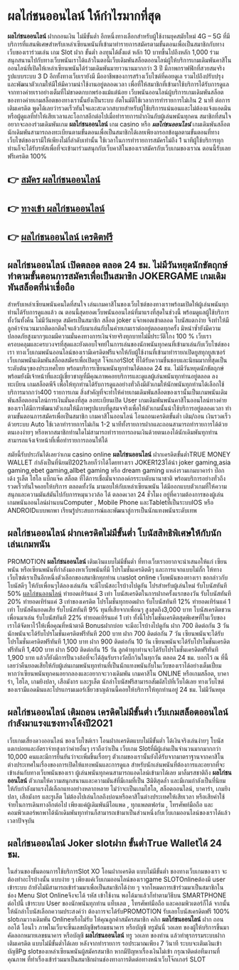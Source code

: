 # ผลไก่ชนออนไลน์  ให้กำไรมากที่สุด

**ผลไก่ชนออนไลน์** ฝากถอนเงิน ไม่มีขั้นต่ำ  อีกหนึ่งทางเลือกสำหรับผู้ใช้งานยุคสมัยใหม่ 4G – 5G ที่มีบริการที่แสนพิเศษสำหรับเหล่าเซียนพนันที่เข้ามาทำรายการสมัครตามขั้นตอนเพื่อเป็นสมาชิกกับทางเว็บของเราร่วมเล่น เกม Slot  ฝาก ขั้นต่ำ ลงทุนได้ตั้งแต่ หลัก 10 บาทขึ้นไปถึงหลัก 1,000 ร่วมสนุกสนานไปกับทางเว็บพนันเราได้แล้วในตอนี้เว็บเดิมพันสล็อตออนไลน์ผู้ให้บริการเกมเดิมพันคาสิโนออนไลน์ที่เปิดให้เหล่าเซียนพนันได้ร่วมเดิมพันมายาวนานมากกว่า 3 ปี มีภาพกราฟฟิกที่สวยสมจริง รูปแบบระบบ 3 D
อีกทั้งทางเว็บเรายังมี มืออาชีพของการสร้างเว็บไซต์ที่คอยดูเล  รวมไปถึงปรับปรุงและพัฒนาตัวเกมให้มีให้มีความน่าใช้งานอยู่ตลอดเวลา เพื่อที่ให้สมาชิกที่เข้ามาใช้บริการได้รับการดูแลจากทางค่ายเราอย่างเต็มที่ไม่ขาดตกบกพร่องแม้แต่น้อย เว็บพนันออนไลน์ผู้บริการเกมเดิมพันสล็อตของทางค่ายเกมสล็อตของทางเรานั้นยังเป็นระบบ อัตโนมัติใช้เวลาการทำรายการไม่เกิน 2 นาที ต่อการเติมเครดิต พูดได้เลยว่ารวดเร็วทันใจและสะดวกสบายสำหรับผู้ใช้บริการแน่นอนและไม่ต้องแจ้งแอดมินหรือผู้ดูแลที่ทำให้เสียเวลาและโอกาสอีกต่อไปเมื่อทำรายการฝากงินกับผู้เล่นพนันทุกคน
สมาชิกที่สนใจอยากจะลองร่วมเดิมพันเกม **ผลไก่ชนออนไลน์** เกม casino  หรือ ***ผลไก่ชนออนไลน์*** เกมเดิมพันสล็อตนักเดิมพันสามารถลงทะเบียนตามขั้นตอนเพื่อเป็นสมาชิกได้เลยเพียงกรอกข้อมูลตามขั้นตอนที่ทางเว็บไซต์ของเรามีให้เพียงไม่กี่ลำดับเท่านั้น ใช้เวลาในการทำรายการสมัครไม่ถึง 1 นาทีผู้ใช้บริการทุกท่านก็จะได้รับรหัสเพื่อที่จะเข้ามาร่วมสนุกกับเว็บคาสิโนของเราสมัครกับเว็บเกมของเราณ ตอนนี้รับเลยฟรีเครดิต 100%

## 👉 [สมัคร ผลไก่ชนออนไลน์](https://archa888.com/)
## 👉 [ทางเข้า ผลไก่ชนออนไลน์](https://archa888.com/)
## 👉 [ผลไก่ชนออนไลน์ เครดิตฟรี](https://archa888.com/)

## ผลไก่ชนออนไลน์ เปิดตลอด ตลอด 24 ชม. ไม่มีวันหยุดนักขัตฤกษ์ทำตามขั้นตอนการสมัครเพื่อเป็นสมาชิก JOKERGAME เกมเดิมพันสล็อตที่น่าเชื่อถือ

สำหรับเหล่าเซียนพนันคนใดที่สนใจ เล่นเกมคาสิโนของเว็บไซต์ของทางเราพร้อมเปิดให้ผู้เล่นพนันทุกท่านได้รับการดูแลแล้ว ณ ตอนนี้สุดยอดเว็บพนันออนไลน์ที่มาแรงที่สุดในช่วงนี้ พร้อมดูแลผู้ใช้บริการทั้งวันทั้งคืน ไม่มีวันหยุด สมัครเป็นสมาชิก สล็อต joker แจ๊กพอตเข้าตลอด โบนัสแตกง่าย จึงทำให้มีลูกค้าจำนวนมากติดอกติดใจแล้วกับมาเล่นกับในค่ายเกมเราต่ออยู่ตลอดทุกครั้ง มิหนำซ้ำยังมีความปลอดภัยสูงมากๆแถมมีความมั่นคงทางการเงินจ่ายจริงทุกบาทไม่มีประวัติโกง 100 % เว็บเราครอบคลุมและครบวงจรที่สุดและยังตอบโจทย์ในการเล่นของนักพนันทุกคนที่เข้ามาเล่นกับเว็บไซต์ของเรา
ทางเว็บเกมพนันออนไลน์ของเรามีเครดิตฟรีแจกให้กับผู้ใช้งานที่เข้ามาทำรายกเปิดยูสทุกยูสเซอร์ เว็บเกมพนันเดิมพันสล็อตสมัครเพื่อเปิดยูส โจ๊กเกอร์Slot ที่ได้รับความชื่นชอบและนิยมมากที่สุดเป็นระดับต้นๆของประเทศไทย พร้อมบริการเซียนพนันทุกท่านได้ตลอด 24 ชม. ไม่มีวันหยุดนักขัตฤกษ์พร้อมยังมีเจ้าหน้าที่และผู้เชี่ยวชาญที่มีคุณภาพคอยบริการและดูแลผู้เล่นพนันทุกท่านอยู่ตลอด ลงทะเบียน เกมสล็อตพีจี เพื่อให้ทุกท่านได้รับการดูแลอย่างทั่วถึงมีตัวเกมให้นักพนันทุกท่านได้เลือกใช้บริการมากกว่า400 รายการเกม
สิ่งสำคัญที่จะทำให้ค่ายเกมเดิมพันสล็อตของเรานั้นเป็นเกมพนันเดิมพันสล็อตออนไลน์การเงินมั่นคงที่สุด ลงทะเบียนเปิด User  เกมเดิมพันพนันคาสิโนออนไลน์ทางค่ายของเราได้มีการพัฒนาตัวเกมให้มีภาพรูปแบบที่ดูสมจจริงเพื่อให้ตัวเกมนั้นน่าใช้บริการอยู่ตลอดเวลา ทำตามขั้นตอนการสมัครเพื่อเป็นสมาชิก เกมคาสิโนออนไลน์ โอนถอนเครดิตขั้นต่ำ เติม/ถอน เงินรวดเร็วด้วยระบบ Auto ใช้เวลาทำรายการไม่เกิน 1-2 นาทีทั้งรายการฝากและถอนสามารถทำรายการได้ด้วยตนเองง่ายๆ หรือหากสมาชิกท่านใดไม่สามารถทำรายการถอนเงินด้วยตนเองได้นักเดิมพันทุกท่านสามารถแจ้งเจ้าหน้าที่เพื่อทำรายการถอนให้ได้

สมัยนี้รับประกันได้เลยว่าเกม casino online **ผลไก่ชนออนไลน์** ฝากเครดิตขั้นต่ำTRUE MONEY WALLET กำลังเป็นที่นิยมปี2021เลยก็ว่าได้โดยทางเรา JOKER123ได้นำ  joker gaming,asia gaming,ebet gaming,allbet gaming หรือ dream gaming แหล่งรวมเกมบาคาร่า ป๊อกเด้ง รูเล็ต ไฮโล แบ็กแจ๊ค สล็อต ที่ได้การเชื่อมั่นจากองค์กรระบดับนานาชาติ พร้อมบริการอย่างทั่วถึงรวดเร็วทันใจคอยให้บริการ ตลอดทั้งวัน มามอบให้กับเหล่าเซียนพนัน ได้มีออกแบบตัวเกมที่ให้ความสนุกและความมันส์มันไปกับการหมุนวงวล้อ ได้ ตลอดเวลา 24 ชั่วโมง อยู่ที่ความต้องการของผู้เล่นเกมพนันออนไลน์ผ่านบนComputer , Mobile Phone และTabletที่เป็นระบบIOS หรือ ANDROIDแบบพกพา เรียนรู้ประสบการณ์และพัฒนาสู่การเป็นนักแทงพนันระดับเทพ

## ผลไก่ชนออนไลน์ ฝากเครดิตไม่มีขั้นต่ำ โบนัสสิทธิพิเศษให้กับนักเล่นเกมพนัน

 PROMOTION  **ผลไก่ชนออนไลน์** เติมเงินแบบไม่มีขั้นต่ำ ที่ทางเว็บเราอยากจะนำเสนอให้แก่  เซียนพนัน หรือเซียนพนันที่กำลังมองหาเว็บพนันที่มี โปรโมชั่นเครดิตดีๆ และการแจกแบบไม่กั๊ก ให้ทางเว็บไซต์เราเป็นอีกหนึ่งตัวเลือกของสมาชิกทุกท่าน เกมslot online เว็บพนันของทางเรา ขอกล่าวกับโบนัสดีๆ ให้กับเพื่อนๆได้ลองเล่นกัน จะมีโบนัสอะไรบ้างไปดูกัน
โปรสำหรับผู้เล่นใหม่ รับโบนัสทันที 50% [ผลไก่ชนออนไลน์](https://archa888.com/) ทำยอดเทิร์นแค่ 3 เท่า
โบนัสเครดิตในการฝากครั้งแรกของวัน รับโบนัสทันที 20% ทำยอดเทิร์นแค่ 3 เท่าของเครดิต
โปรโมชั่นทุกยอดฝาก รับโบนัสทันที 12% ทำยอดเทิร์นแค่ 1 เท่า
โบนัสคืนยอดเสีย รับโบนัสทันที 9% ทุนที่เสียจากเพื่อนๆ สูงสุดถึง3,000 บาท
โบนัสเครดิตชวนเพื่อนมาเล่น รับโบนัสทันที 22% ทำยอดเทิร์นแค่ 1 เท่า
ทั้งนี้โปรโมชั่นเครดิตสุดพิเศษที่ในเว็บของเราได้จัดหาไว้ให้เพื่อคุณที่หน้าตาดี Bonusฝากบ่อย จะมีอะไรบ้างไปดูกัน
ฝาก 700 ติดต่อกัน 3 วัน นักพนันจะได้รับโปรโมชั่นเครดิตฟรีทันที 200 บาท
ฝาก 700 ติดต่อกัน 7 วัน เซียนพนันจะได้รับโปรโมชั่นเครดิตฟรีทันที 1,100 บาท
ฝาก 900 ติดต่อกัน 10 วัน เซียนพนันจะได้รับโปรโมชั่นเครดิตฟรีทันที 1,400 บาท
ฝาก 500 ติดต่อกัน 15 วัน ลูกค้าทุกท่านจะได้รับโปรโมชั่นเครดิตฟรีทันที 1,900 บาท
แล้วก็ยังมีการปั่นวงล้อที่จะได้ลุ้นรับรางวัลบิ๊กวินในทุกวัน ตลอด 24 ชม. บอกไว้ ณ ที่นี้เลยว่าคืนยอดเสียให้กับผู้เล่นเกมพนันทุกท่านที่เป็นนักแทงพนันกับในเว็บของเราได้อย่างเต็มเปี่ยม หากว่าเซียนพนันทุกคนอยากลองและอยากจะวางเดิมพัน เกมคาสิโน ONLINE หรือเกมสล็อต, บาคาร่า, ไฮโล, เกมยิงปลา, เสือมังกร และรูเล็ต นักล่าโบนัสฟรีสามารถสัมผัสไปที่เว็บได้เลย ทางเว็บไซต์ของเรามีแอดมินและโปรแกรมเมอร์เชี่ยวชาญด้านนี้คอยให้บริการให้ทุกท่านอยู่ 24 ชม. ไม่มีวันหยุด

## ผลไก่ชนออนไลน์ เติมถอน เครดิตไม่มีขั้นต่ำ  เว็บเกมสล็อตออนไลน์ กำลังมาแรงแซงทางโค้งปี2021

เว็บเกมเสี่ยงดวงออนไลน์ ของเว็บไซต์เรา โอนฝากเครดิตแบบไม่มีขั้นต่ำ ได้เงินจริงเล่นง่ายๆ โบนัสแตกบ่อยและอัตราจ่ายสูงกว่าค่ายอื่นๆ เราถือว่าเป็น เว็บเกม Slotที่มีผู้เล่นเป็นจำนวนมากมากกว่า 10,000 คนและมีการยืนยันว่าจะเพิ่มขึ้นเรื่อยๆ ตัวเกมของเรานั้นยังได้รับจากมาตราฐานจากคาสิโนต่างประเทศในเรื่องของการเปิดให้แทงพนันและการดูแล สำหรับนักเล่นพนันที่ต้องการและอยากที่จะเข้าเล่นกับทางเว็บพนันของเรา ผู้เล่นพนันทุกคนสามารถแอดไลน์เข้ามาได้เลย
	มาลิ้มรสชาติถึง **ผลไก่ชนออนไลน์** ตัวเกมให้ความสนุกสนานและความมันส์ที่มีเกมที่เป็น 3มิติสุดล้ำ และมีเกมกำลังเป็นที่นิยมให้กับกำลังมาแรงได้เลือกแทงอย่างหลากหลาย  ไม่ว่าจะเป็นเกมไฮโล, สล็อตออนไลน์, บาคาร่า, เกมยิงปลา, เสือมังกร และรูเล็ต ไม่ต้องไปเล่นไกลถึงบ่อนหรือคาสิโนต่างประเทศให้เสียเวลา หรือเสียค่าใช้จ่ายในการเดินทางอีกต่อไป เพียงแค่ผู้เดิมพันมีไอแพด , ทุกแพลตฟอร์ม , โทรศัพท์มือถือ และคอมพิวเตอร์พกพาได้นักเดิมพันทุกท่านก็สามารถเข้ามาเป็นส่วนหนึ่งกับเว็บเกมออนไลน์ของเราได้แล้วเวลาปัจจุบัน

## ผลไก่ชนออนไลน์ Joker slotฝาก ขั้นต่ำTrue Walletได้ 24 ชม.

ในส่วนของขั้นตอนการใช้บริการSlot XO โอนฝากเครดิต แบบไม่มีขั้นต่ำ ของทางเว็บเกมของเรา จะต้องทำอะไรบ้างนั้น แบบง่าย ๆ เพียงแค่เว็บเกมออนไลน์ของเราgame SLOTOnlineต้องมี user เข้าระบบ ถ้ายังไม่มีสามารถเข้าร่วมมาเพื่อเป็นสมาชิกได้ง่าย ๆ จากโหมดการเข้าร่วมมาเป็นสมาชิกในช่อง Menu Slot Onlineจึงจะได้ รหัส เข้าใช้งาน พอได้มาแล้วก็ทำตามวิธีบน SMARTPHONE ต่อไปนี้
เข้าระบบ User  ของนักพนันทุกท่าน แท็บเลต , โทรศัพท์มือถือ และคอมพิวเตอร์ก็ได้
จากนั้นให้นักล่าโบนัสเลือกความประสงค์ว่า ต้องการจะได้รับPROMOTION รับเลยโบนัสเครดิตฟรี 100% slotเกมวางเดิมพัน Onlineหรือไม่รับ
ให้คุณลูกค้าสมัครสมาชิก คลิก **ผลไก่ชนออนไลน์** ฝาก ถอน ออโต้ โอนไว ภาพในเว็บจะขึ้นเลขบัญชีพร้อมธนาคาร หรือบัญชี ทรูมันนี่ วอเลท ของผู้ให้บริการขึ้นมา
คัดลอกหมายเลขธนาคาร หรือบัญชี **ผลไก่ชนออนไลน์** ทรู วอเลท ของท่าน แล้วทำธุรกรรมระบบฝากเติมเครดิต แบบไม่มีขั้นต่ำได้เลย
หลังจากทำรายการ รอประมาณเพียง 7 วินาที ระบบจะเติมเงินเข้าบัญชีPg slotของเหล่าเซียนพนันผู้สมัครสมาชิก
หากมีปัญหาเรื่องเงินไม่เข้า กรุณาติดต่อทีมงานที่คุณภาพ ที่ทำเรื่องเข้าร่วมมาเป็นสมาชิกผ่านช่องทางการติดต่อทางหน้าเว็บโจ๊กเกอร์ SLOT


